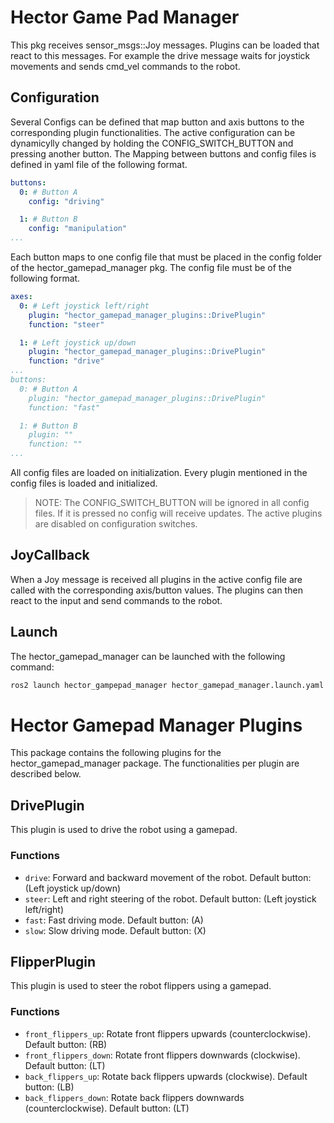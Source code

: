 # Hector Game Pad Manager

This pkg receives sensor_msgs::Joy messages. Plugins can be loaded that react to this messages. For example the drive
message waits for joystick movements and sends cmd_vel commands to the robot. 

## Configuration
Several Configs can be defined that map button and axis buttons to the corresponding plugin functionalities. The active configuration can be dynamicylly changed by holding the CONFIG_SWITCH_BUTTON and pressing another button.
The Mapping between buttons and config files is defined in yaml file of the following format.
```yaml
buttons:
  0: # Button A
    config: "driving"

  1: # Button B
    config: "manipulation"
...
```
Each button maps to one config file that must be placed in the config folder of the hector_gamepad_manager pkg. The config file must be of the following format.
```yaml
axes:
  0: # Left joystick left/right
    plugin: "hector_gamepad_manager_plugins::DrivePlugin"
    function: "steer"

  1: # Left joystick up/down
    plugin: "hector_gamepad_manager_plugins::DrivePlugin"
    function: "drive"
...
buttons:
  0: # Button A
    plugin: "hector_gamepad_manager_plugins::DrivePlugin"
    function: "fast"

  1: # Button B
    plugin: ""
    function: ""
...
```
All config files are loaded on initialization. Every plugin mentioned in the config files is loaded and initialized.
>NOTE: The CONFIG_SWITCH_BUTTON will be ignored in all config files. If it is pressed no config will receive updates. The active plugins are disabled on configuration switches.

## JoyCallback
When a Joy message is received all plugins in the active config file are called with the corresponding axis/button values. The plugins can then react to the input and send commands to the robot.

## Launch
The hector_gamepad_manager can be launched with the following command:
```bash
ros2 launch hector_gampepad_manager hector_gamepad_manager.launch.yaml
```

# Hector Gamepad Manager Plugins

This package contains the following plugins for the hector_gamepad_manager package.
The functionalities per plugin are described below.

## DrivePlugin

This plugin is used to drive the robot using a gamepad.

### Functions

- `drive`: Forward and backward movement of the robot. Default button: (Left joystick up/down)
- `steer`: Left and right steering of the robot. Default button: (Left joystick left/right)
- `fast`: Fast driving mode. Default button: (A)
- `slow`: Slow driving mode. Default button: (X)           

## FlipperPlugin

This plugin is used to steer the robot flippers using a gamepad.

### Functions

- `front_flippers_up`: Rotate front flippers upwards (counterclockwise). Default button: (RB)
- `front_flippers_down`: Rotate front flippers downwards (clockwise). Default button: (LT)
- `back_flippers_up`: Rotate back flippers upwards (clockwise). Default button: (LB)
- `back_flippers_down`: Rotate back flippers downwards (counterclockwise). Default button: (LT)
